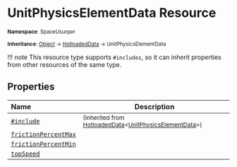 # UnitPhysicsElementData Resource

<small>**Namespace**: SpaceUsurper</small>

<small>**Inheritance**: [Object](https://docs.microsoft.com/en-us/dotnet/api/system.object?view=netframework-4.5) → [HotloadedData](HotloadedData.md) → UnitPhysicsElementData</small>

!!! note
    This resource type supports `#includes`, so it can inherit properties
    from other resources of the same type.
## Properties

<div markdown="1" class="member-table">

| Name | Description |
| :--- | ----------- |
| [`#include`](HotloadedData-1/Include.md) | <small>(Inherited from [HotloadedData](HotloadedData-1.md)&lt;[UnitPhysicsElementData](UnitPhysicsElementData.md)&gt;)</small> | 
| [`frictionPercentMax`](UnitPhysicsElementData/FrictionPercentMax.md) |  | 
| [`frictionPercentMin`](UnitPhysicsElementData/FrictionPercentMin.md) |  | 
| [`topSpeed`](UnitPhysicsElementData/TopSpeed.md) |  | 

</div>

